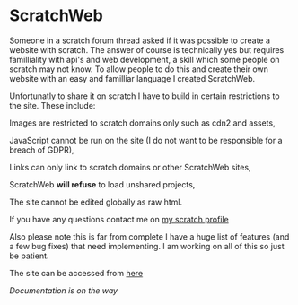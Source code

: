 # ScratchWeb

Someone in a scratch forum thread asked if it was possible to create a website with scratch. The answer of course is technically yes but requires familliality with api's  and web development, a skill which some people on scratch may not know. To allow people to do this and create their own website with an easy and familliar language I created ScratchWeb.

Unfortunatly to share it on scratch I have to build in certain restrictions to the site. These include:

Images are restricted to scratch domains only such as cdn2 and assets,

JavaScript cannot be run on the site (I do not want to be responsible for a breach of GDPR),

Links can only link to scratch domains or other ScratchWeb sites,

ScratchWeb **will refuse** to load unshared projects,

The site cannot be edited globally as raw html.

If you have any questions contact me on [my scratch profile](https://scratch.mit.edu/users/-EmeraldThunder-)

Also please note this is far from complete I have a huge list of features (and a few bug fixes) that need implementing. I am working on all of this so just be patient.

The site can be accessed from [here](https://emeraldthunder1.github.io/ScratchWeb/)

*Documentation is on the way*
